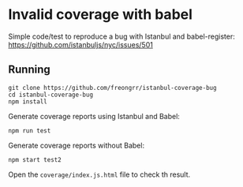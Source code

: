 Invalid coverage with babel
===========================

Simple code/test to reproduce a bug with Istanbul and babel-register:
https://github.com/istanbuljs/nyc/issues/501

Running
-------

    git clone https://github.com/freongrr/istanbul-coverage-bug
    cd istanbul-coverage-bug
    npm install

Generate coverage reports using Istanbul and Babel:

    npm run test

Generate coverage reports without Babel:

    npm start test2

Open the `coverage/index.js.html` file to check th result.
